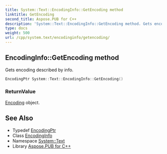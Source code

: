 ```yaml
---
title: System::Text::EncodingInfo::GetEncoding method
linktitle: GetEncoding
second_title: Aspose.PUB for C++
description: 'System::Text::EncodingInfo::GetEncoding method. Gets encoding described by info in C++.'
type: docs
weight: 500
url: /cpp/system.text/encodinginfo/getencoding/
---
```

## EncodingInfo::GetEncoding method


Gets encoding described by info.

```cpp
EncodingPtr System::Text::EncodingInfo::GetEncoding()
```


### ReturnValue

[Encoding](../../encoding/) object.

## See Also

* Typedef [EncodingPtr](../../../system/encodingptr/)
* Class [EncodingInfo](../)
* Namespace [System::Text](../../)
* Library [Aspose.PUB for C++](../../../)

